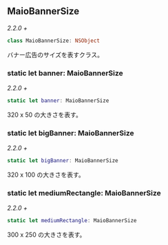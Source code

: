 ## MaioBannerSize

_2.2.0 +_

```swift
class MaioBannerSize: NSObject
```

バナー広告のサイズを表すクラス。

### static let banner: MaioBannerSize

_2.2.0 +_

```swift
static let banner: MaioBannerSize
```

320 x 50 の大きさを表す。

### static let bigBanner: MaioBannerSize

_2.2.0 +_

```swift
static let bigBanner: MaioBannerSize
```

320 x 100 の大きさを表す。

### static let mediumRectangle: MaioBannerSize

_2.2.0 +_

```swift
static let mediumRectangle: MaioBannerSize
```

300 x 250 の大きさを表す。
